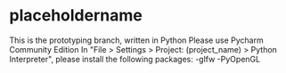 # placeholdername
<p>This is the prototyping branch, written in Python
Please use Pycharm Community Edition
In "File > Settings > Project: (project_name) > Python Interpreter", please install the following packages:
  -glfw
  -PyOpenGL</p>
